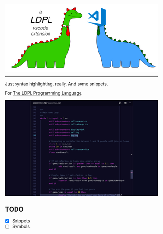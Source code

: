 ![A VSCode Extesnion for theh LDPL Program Language](dinos.JPEG)

-----


Just syntax highlighting, really. And some snippets.

For [The LDPL Programming Language](https://ldpl.lartu.net/).

![Extension Screenshot](screenie.JPEG)

## TODO

- [x] Snippets
- [ ] Symbols
